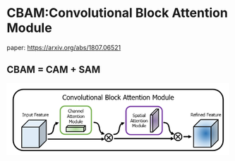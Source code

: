 # CBAM:Convolutional Block Attention Module
paper: https://arxiv.org/abs/1807.06521
## CBAM = CAM + SAM
![CBAM的理论结构图](https://github.com/handsomeman118/CBAM_By_Torch/blob/main/CBAMgraph.png)
